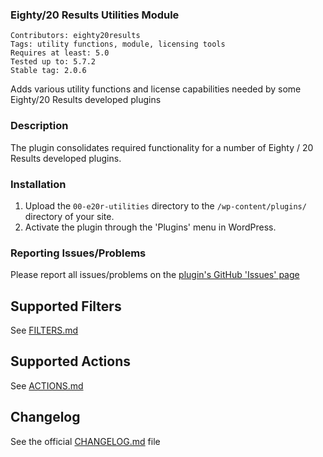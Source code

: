 ### Eighty/20 Results Utilities Module
`Contributors: eighty20results` <br />
`Tags: utility functions, module, licensing tools` <br/>
`Requires at least: 5.0` <br />
`Tested up to: 5.7.2` <br />
`Stable tag: 2.0.6` <br />

Adds various utility functions and license capabilities needed by some Eighty/20 Results developed plugins

### Description
The plugin consolidates required functionality for a number of Eighty / 20 Results developed plugins.

### Installation

1. Upload the `00-e20r-utilities` directory to the `/wp-content/plugins/` directory of your site.
1. Activate the plugin through the 'Plugins' menu in WordPress.

### Reporting Issues/Problems
Please report all issues/problems on the [plugin's GitHub 'Issues' page](https://github.com/eighty20results/Utilities/issues)

## Supported Filters
See [FILTERS.md](./docs/FILTERS.md)

## Supported Actions
See [ACTIONS.md](./docs/ACTIONS.md)

## Changelog
See the official [CHANGELOG.md](CHANGELOG.md) file
